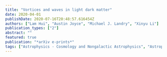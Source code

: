 ```yaml
---
title: "Vortices and waves in light dark matter"
date: 2020-04-01
publishDate: 2020-07-16T20:48:57.616454Z
authors: ["Lam Hui", "Austin Joyce", "Michael J. Landry", "Xinyu Li"]
publication_types: ["2"]
abstract: ""
featured: true
publication: "*arXiv e-prints*"
tags: ["Astrophysics - Cosmology and Nongalactic Astrophysics", "Astrophysics - Astrophysics of Galaxies", "General Relativity and Quantum Cosmology", "High Energy Physics - Phenomenology", "High Energy Physics - Theory"]
---
```


